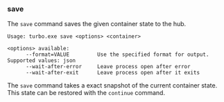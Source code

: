### save

The `save` command saves the given container state to the hub.

```
Usage: turbo.exe save <options> <container>

<options> available:
      --format=VALUE         Use the specified format for output. Supported values: json
      --wait-after-error     Leave process open after error
      --wait-after-exit      Leave process open after it exits
```

The `save` command takes a exact snapshot of the current container state. 
This state can be restored with the `continue` command.
